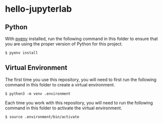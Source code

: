 # hello-jupyterlab

## Python

With [pyenv][] installed, run the following command in this folder to ensure that you are using the proper version of Python for this project.

```
$ pyenv install
```

[pyenv]: https://github.com/pyenv/pyenv

## Virtual Environment

The first time you use this repository, you will need to first run the following command in this folder to create a virtual environment.

```
$ python3 -m venv .environment
```

Each time you work with this repository, you will need to run the following command in this folder to activate the virtual environment.

```
$ source .environment/bin/activate
```
